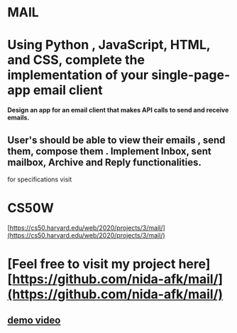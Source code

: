 # MAIL
# Using  Python , JavaScript, HTML, and CSS, complete the implementation of your single-page-app email client 
**Design an app for an email client that makes API calls to send and receive emails.**
## User's should be able to view their emails , send them, compose them . Implement Inbox, sent mailbox, Archive and Reply functionalities. 
for specifications visit 
# CS50W
[https://cs50.harvard.edu/web/2020/projects/3/mail/](https://cs50.harvard.edu/web/2020/projects/3/mail/)
#
# [Feel free to visit my project here][https://github.com/nida-afk/mail/](https://github.com/nida-afk/mail/)
## [demo video](https://youtu.be/rrzkCq2uOWU)

